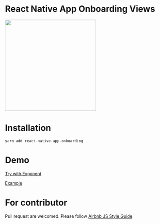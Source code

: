 # React Native App Onboarding Views

<img src="https://raw.githubusercontent.com/jacklam718/react-native-app-onboarding/master/.github/app-onboarding.gif" width="300">

# Installation
`yarn add react-native-app-onboarding`

# Demo
[Try with Exponent](https://exp.host/@jacklam718/App)

[Example](https://github.com/jacklam718/react-native-app-onboarding/blob/master/example/App.js)

# For contributor
Pull request are welcomed. Please follow [Airbnb JS Style Guide](https://github.com/airbnb/javascript)
